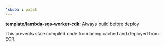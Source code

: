 ```yaml
---
'skuba': patch
---
```


**template/lambda-sqs-worker-cdk:** Always build before deploy

This prevents stale compiled code from being cached and deployed from ECR.
